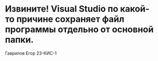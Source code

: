 # Извините! Visual Studio по какой-то причине сохраняет файл программы отдельно от основной папки.
Гаврилов Егор 23-КИС-1
